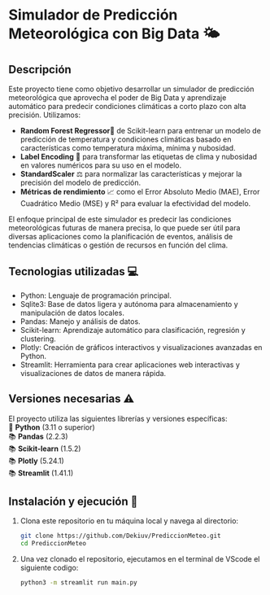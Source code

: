 ﻿# Simulador de Predicción Meteorológica con Big Data 🌤️

## Descripción
Este proyecto tiene como objetivo desarrollar un simulador de predicción meteorológica que aprovecha el poder de Big Data y aprendizaje automático para predecir condiciones climáticas a corto plazo con alta precisión. Utilizamos:  
- **Random Forest Regressor**🌲 de Scikit-learn para entrenar un modelo de predicción de temperatura y condiciones climáticas basado en características como temperatura máxima, mínima y   nubosidad.
- **Label Encoding** 🔢 para transformar las etiquetas de clima y nubosidad en valores numéricos para su uso en el modelo.
- **StandardScaler** ⚖️ para normalizar las características y mejorar la precisión del modelo de predicción.
- **Métricas de rendimiento** 📈 como el Error Absoluto Medio (MAE), Error Cuadrático Medio (MSE) y R² para evaluar la efectividad del modelo.

El enfoque principal de este simulador es predecir las condiciones meteorológicas futuras de manera precisa, lo que puede ser útil para diversas aplicaciones como la planificación de eventos, análisis de tendencias climáticas o gestión de recursos en función del clima.

## Tecnologias utilizadas 💻

- Python: Lenguaje de programación principal.
- Sqlite3: Base de datos ligera y autónoma para almacenamiento y manipulación de datos locales.
- Pandas: Manejo y análisis de datos.
- Scikit-learn: Aprendizaje automático para clasificación, regresión y clustering.
- Plotly: Creación de gráficos interactivos y visualizaciones avanzadas en Python.
- Streamlit: Herramienta para crear aplicaciones web interactivas y visualizaciones de datos de manera rápida.

## Versiones necesarias ⚠️
El proyecto utiliza las siguientes librerías y versiones específicas:  
      🐍 **Python** (3.11 o superior)    
      📚 **Pandas** (2.2.3)  
      📚 **Scikit-learn** (1.5.2)  
      📚 **Plotly** (5.24.1)  
      📚 **Streamlit** (1.41.1)  

## Instalación y ejecución 🚀

1. Clona este repositorio en tu máquina local y navega al directorio:

   ```bash
   git clone https://github.com/Dekiuv/PrediccionMeteo.git
   cd PrediccionMeteo
   
2. Una vez clonado el repositorio, ejecutamos en el terminal de VScode el siguiente codigo:

   ```bash
   python3 -m streamlit run main.py

